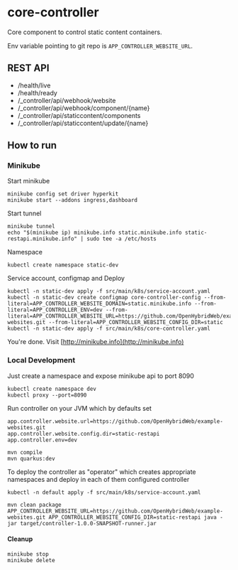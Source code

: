 # core-controller
Core component to control static content containers.

Env variable pointing to git repo is `APP_CONTROLLER_WEBSITE_URL`.

## REST API

* /health/live
* /health/ready
* /_controller/api/webhook/website
* /_controller/api/webhook/component/{name}
* /_controller/api/staticcontent/components
* /_controller/api/staticcontent/update/{name}


## How to run

### Minikube

Start minikube
```shell
minikube config set driver hyperkit
minikube start --addons ingress,dashboard
```

Start tunnel
```shell
minikube tunnel
echo "$(minikube ip) minikube.info static.minikube.info static-restapi.minikube.info" | sudo tee -a /etc/hosts
```

Namespace
```shell
kubectl create namespace static-dev
```

Service account, configmap and Deploy
```shell
kubectl -n static-dev apply -f src/main/k8s/service-account.yaml
kubectl -n static-dev create configmap core-controller-config --from-literal=APP_CONTROLLER_WEBSITE_DOMAIN=static.minikube.info --from-literal=APP_CONTROLLER_ENV=dev --from-literal=APP_CONTROLLER_WEBSITE_URL=https://github.com/OpenHybridWeb/example-websites.git --from-literal=APP_CONTROLLER_WEBSITE_CONFIG_DIR=static
kubectl -n static-dev apply -f src/main/k8s/core-controller.yaml
```

You're done. Visit [http://minikube.info](http://minikube.info)

### Local Development

Just create a namespace and expose minikube api to port 8090
```shell
kubectl create namespace dev
kubectl proxy --port=8090
```

Run controller on your JVM which by defaults set 
```
app.controller.website.url=https://github.com/OpenHybridWeb/example-websites.git
app.controller.website.config.dir=static-restapi
app.controller.env=dev
```

```shell
mvn compile
mvn quarkus:dev
```

To deploy the controller as "operator" which creates appropriate namespaces and deploy in each of them configured controller

```shell
kubectl -n default apply -f src/main/k8s/service-account.yaml

mvn clean package
APP_CONTROLLER_WEBSITE_URL=https://github.com/OpenHybridWeb/example-websites.git APP_CONTROLLER_WEBSITE_CONFIG_DIR=static-restapi java -jar target/controller-1.0.0-SNAPSHOT-runner.jar
```

#### Cleanup

```shell
minikube stop
minikube delete
```
